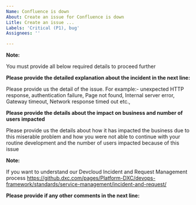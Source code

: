 ```yaml
---
Name: Confluence is down
About: Create an issue for Confluence is down
Litle: Create an issue ...
Labels: 'Critical (P1), bug'
Assignees: ''

---
```


**Note:**

You must provide all below required details to proceed further



**Please provide the detailed explanation about the incident in the next line:**

Please provide us the detail of the issue. For example:- unexpected HTTP response, authentication failure, Page not found, Internal server error, Gateway timeout, Network response timed out etc.,





**Please provide the details about the impact on business and number of users impacted**

Please provide us the details about how it has impacted the business due to this miserable problem and how you were not able to continue with your routine development and the number of users impacted because of this issue





**Note:** 

If you want to understand our Devcloud Incident and Request Management process https://github.dxc.com/pages/Platform-DXC/devops-framework/standards/service-management/incident-and-request/


**Please provide if any other comments in the next line:**
